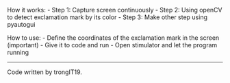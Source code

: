 How it works:
	- Step 1: Capture screen continuously
	- Step 2: Using openCV to detect exclamation mark by its color
	- Step 3: Make other step using pyautogui


How to use:
	- Define the coordinates of the exclamation mark in the screen (important)
	- Give it to code and run
	- Open stimulator and let the program running

---------------------------------------------------------
Code written by trongIT19.